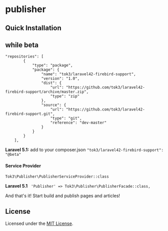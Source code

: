 # publisher




## Quick Installation

## while beta
```
"repositories": [
        {
            "type": "package",
            "package": {
                "name": "tok3/laravel42-firebird-support",
                "version": "1.0",
                "dist": {
                    "url": "https://github.com/tok3/laravel42-firebird-support/archive/master.zip",
                    "type": "zip"
                },
                "source": {
                    "url": "https://github.com/tok3/laravel42-firebird-support.git",
                    "type": "git",
                    "reference": "dev-master"
                }
            }
        }
    ],
```

**Laravel 5.1:**
 add to your composer.json
 `"tok3/laravel42-firebird-support": "@beta"`

#### Service Provider
`Tok3\Publisher\PublisherServiceProvider::class`

**Laravel 5.1**
` 'Publisher' => Tok3\Publisher\PublisherFacade::class,`


And that's it! Start build and publish pages and articles!

## License

Licensed under the [MIT License](https://github.com/yajra/laravel-datatables/blob/master/LICENSE).


